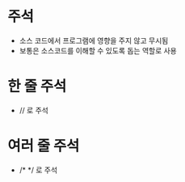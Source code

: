 # 주석
- 소스 코드에서 프로그램에 영향을 주지 않고 무시됨
- 보통은 소스코드를 이해할 수 있도록 돕는 역할로 사용

# 한 줄 주석
- // 로 주석

# 여러 줄 주석
- /* */ 로 주석
